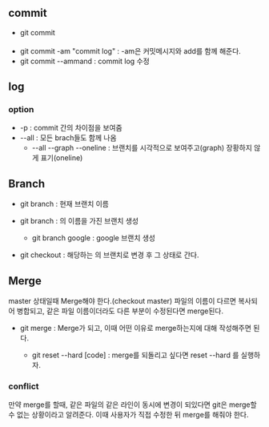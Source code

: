 ## commit
* git commit <option>
 * git commit -am "commit log" : -am은 커밋메시지와 add를 함께 해준다.
 * git commit --ammand : commit log 수정 

## log
### option
* -p : commit 간의 차이점을 보여줌
* --all : 모든 brach들도 함께 나옴
  * --all --graph --oneline : 브랜치를 시각적으로 보여주고(graph) 장황하지 않게 표기(oneline)

## Branch
* git branch : 현재 브랜치 이름

* git branch <name> : <name>의 이름을 가진 브랜치 생성
  * git branch google : google 브랜치 생성
 
* git checkout <name> : 해당하는 <name>의 브랜치로 변경 후 그 상태로 간다.
 
## Merge
master 상태일때 Merge해야 한다.(checkout master) 파일의 이름이 다르면 복사되어 병합되고, 같은 파일 이름이더라도 다른 부분이 수정된다면 merge된다.

* git merge <branch-name> : Merge가 되고, 이때 어떤 이유로 merge하는지에 대해 작성해주면 된다.
  * git reset --hard [code] : merge를 되돌리고 싶다면 reset --hard 를 실행하자.

### conflict
만약 merge를 할때, 같은 파일의 같은 라인이 동시에 변경이 되있다면 git은 merge할수 없는 상황이라고 알려준다. 이때 사용자가 직접 수정한 뒤
merge를 해줘야 한다.

